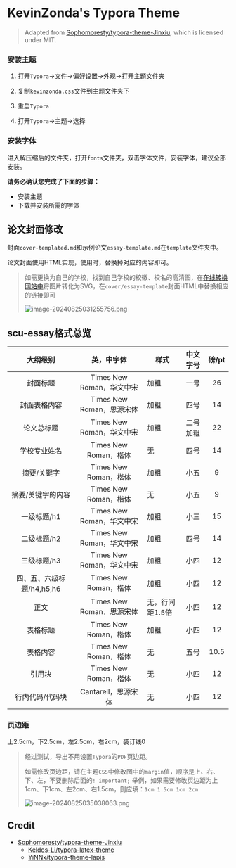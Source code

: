 # KevinZonda's Typora Theme

> Adapted from [Sophomoresty/typora-theme-Jinxiu](https://github.com/Sophomoresty/typora-theme-Jinxiu), which is licensed under MIT.

### 安装主题
1. 打开`Typora`->文件->偏好设置->外观->打开主题文件夹

2. 复制`kevinzonda.css`文件到主题文件夹下

3. 重启`Typora`

4. 打开`Typora`->主题->选择

### 安装字体

进入解压缩后的文件夹，打开`fonts`文件夹，双击字体文件，安装字体，建议全部安装。

**请务必确认您完成了下面的步骤：**
- 安装主题
- 下载并安装所需的字体

## 论文封面修改

封面`cover-templated.md`和示例论文`essay-template.md`在`template`文件夹中。

论文封面使用HTML实现，使用时，替换掉对应的内容即可。

> 如需更换为自己的学校，找到自己学校的校徽、校名的高清图，在[在线转换网站中](https://products.aspose.app/imaging/zh-hans/conversion)将图片转化为SVG，在`cover/essay-template`封面HTML中替换相应的链接即可
>
>![image-20240825031255756.png](https://github.com/Sophomoresty/typora-scu-eassy-theme/blob/master/template/assets/image-20240825031255756.png?raw=true)

## scu-essay格式总览

|         大纲级别          |        英，中字体         | 样式            | 中文字号  | 磅/pt |
| :-----------------------: | :-----------------------: | --------------- | :-------: | :---: |
|         封面标题          | Times New Roman，华文中宋 | 加粗            |   一号    |  26   |
|       封面表格内容        | Times New Roman，思源宋体 | 加粗            |   四号    |  14   |
|        论文总标题         | Times New Roman，华文中宋 | 加粗            | 二号 加粗 |  22   |
|       学校专业姓名        |   Times New Roman，楷体   | 无              |   四号    |  14   |
|        摘要/关键字        |   Times New Roman，楷体   | 加粗            |   小五    |   9   |
|     摘要/关键字的内容     |   Times New Roman，楷体   | 无              |   小五    |   9   |
|        一级标题/h1        | Times New Roman，华文中宋 | 加粗            |   小三    |  15   |
|        二级标题/h2        | Times New Roman，华文中宋 | 加粗            |   四号    |  14   |
|        三级标题/h3        | Times New Roman，华文中宋 | 加粗            |   小四    |  12   |
| 四、五、六级标题/h4,h5,h6 |   Times New Roman，楷体   | 加粗            |   小四    |  12   |
|           正文            | Times New Roman，思源宋体 | 无，行间距1.5倍 |   小四    |  12   |
|         表格标题          |   Times New Roman，楷体   | 加粗            |   小四    |  12   |
|         表格内容          |   Times New Roman，楷体   | 无              |   五号    | 10.5  |
|          引用块           |   Times New Roman，楷体   | 无              |   小四    |  12   |
|      行内代码/代码块      |    Cantarell，思源宋体    | 无              |   小四    |  12   |

### 页边距

上2.5cm，下2.5cm，左2.5cm，右2cm，装订线0

>经过测试，导出不用设置`Typora`的`PDF`页边距。
>
>如需修改页边距，请在主题`CSS`中修改图中的`margin`值，顺序是上、右、下、左，不要删除后面的`! important;`
>举例，如果需要修改页边距为上1cm、下1cm、左2cm、右1.5cm，则应填：`1cm 1.5cm 1cm 2cm`
>
>![image-20240825035038063.png](https://github.com/Sophomoresty/typora-scu-eassy-theme/blob/master/template/assets/image-20240825035038063.png?raw=true)
>

## Credit

- [Sophomoresty/typora-theme-Jinxiu](https://github.com/Sophomoresty/typora-theme-Jinxiu)
  - [Keldos-Li/typora-latex-theme](https://github.com/Keldos-Li/typora-latex-theme)
  - [YiNNx/typora-theme-lapis](https://github.com/YiNNx/typora-theme-lapis) 

